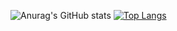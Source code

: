 ![Anurag's GitHub stats](https://github-readme-stats.vercel.app/api?username=vertilix&show_icons=true&theme=radical)
[![Top Langs](https://github-readme-stats.vercel.app/api/top-langs/?username=vertilix&layout=compact&theme=radical)](https://github.com/anuraghazra/github-readme-stats)

